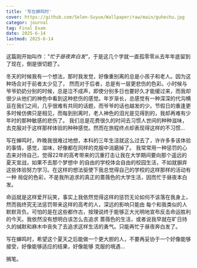 ```yaml
---
title: '写在蝉鸣时'
cover: https://github.com/Selen-Suyue/Wallpaper/raw/main/guhechu.jpg
categor: journal
tag: Final Exam
date: 2025-6-14
lastmod: 2025-6-14
---
```


这篇刚开始叫作：*"忙于昼夜奔白发"*，于是这几个字就一直孤零零从去年年底留到了现在，倒是很切题了。

冬天的时候我有一个想法，那时我发觉，好像重别离的总是小孩子和老人。因为这种场合对于前者太少见了，
然而对于后者，总是有一层更悲伤的色彩。小时候与爷爷奶奶分别的时候，总是泣不成声，即使分别多日也要好久才能缓过来，而我却很少从他们的神色中看到这种悲伤的感觉。年岁渐长，总感觉有一种深深的代沟横亘在我们之间，几乎很难有共同的话题，而爷爷的话也越发的少。节假日的重逢更多时候仿佛只是相见，而每到别离时，老人神色的泪光是见得到的，我却再难有少年时的那种敏感的悲伤了。
我们总是花费很久的时间去习惯人世间的种种滋味，去克服对于这样那样体验的种种感觉。然而在旅程终点却表现得这样的不习惯...

写在蝉鸣时，昨晚我很难过地想，本科的三年生活就这么过去了，许许多多该体验的事情，感觉，滋味，好像都在同样的克服中消磨掉了。
我常常用一种惩罚的心态来对待自己，觉得22年的高考带来的沉重打击让我在大学期间要向那个遥远的夏天宣战，如果不去那个梦想中
的自由的学校体会自由的校园生活，不如就摒弃这些体验努力学习。在这样的想法驱使下我总觉得自己的学校的这样那样的活动有一种
局促的色彩，不是我所追求的真正的蔷薇色的大学生活，因而忙于昼夜本白发。

命运就是这样爱开玩笑，事实上我依然觉得这样的惩罚无论如何不该落在我身上，然而我终究无法惩罚带来这样的高考的人，深远的影响只能由
每个和我类似的人默默背负。可怕的是在这些都作古，按理说终于能够正大光明地宣布反击命运胜利的今天。我依然没有想明白该怎么去追求
蔷薇色的生活，或者说我早就在旷日持久的缄默和麻木中丧失了去追求这样生活的勇气。只能再忙于昼夜奔白发了。

写在蝉鸣时，希望这个夏天之后能做一个更大胆的人，不要再妥协于一个好像能够接受，好像能够适应的结果，好像能够
克服的境遇...

搁笔。